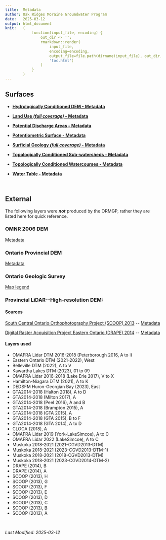 ```yaml
---
title:  Metadata
author: Oak Ridges Moraine Groundwater Program
date:   2025-03-12
output: html_document
knit:   (
            function(input_file, encoding) {
                out_dir <- '';
                rmarkdown::render(
                    input_file,
                    encoding=encoding,
                    output_file=file.path(dirname(input_file), out_dir,
                    'toc.html')
                )
            }
        )
---
```




## Surfaces


- **[Hydrologically Conditioned DEM - Metadata](/metadata/surfaces/hdem.html)**

- **[Land Use _(full coverage)_ - Metadata](/metadata/surfaces/land_use.html)**

- **[Potential Discharge Areas - Metadata](/metadata/surfaces/potential_discharge.html)**

- **[Potentiometric Surface - Metadata](/metadata/surfaces/potentiometric_surface.html)**

- **[Surficial Geology _(full coverage)_ - Metadata](/metadata/surfaces/surficial_geology.html)**

- **[Topologically Conditioned Sub-watersheds - Metadata](/metadata/surfaces/topo_sws.html)**

- **[Topologically Conditioned Watercourses - Metadata](/metadata/surfaces/topo_watercourse.html)**

- **[Water Table - Metadata](/metadata/surfaces/water_table.html)**



<br>

## External

The following layers were __*not*__ produced by the ORMGP, rather they are listed here for quick reference.

### OMNR 2006 DEM

[Metadata](/metadata/external/mnr2006dem/LIO%20MNR%20DEM%2010m%20Metadata.pdf)

### Ontario Provincial DEM

[Metadata](/metadata/external/pdem/)

### Ontario Geologic Survey

[Map legend](/metadata/external/ogs/surficial_geology_legend_p26.pdf)

### Provincial LiDAR--High-resolution DEM:

#### Sources

[South Central Ontario Orthophotography Project (SCOOP) 2013](https://geohub.lio.gov.on.ca/maps/ae8a9eb02559437b99e2ada0f276c54d/about) -- [Metadata](/metadata/external/LiDAR/SCOOP/)

[Digital Raster Acquisition Project Eastern Ontario (DRAPE) 2014](https://geohub.lio.gov.on.ca/datasets/lio::digital-raster-acquisition-project-eastern-ontario-drape-2014-1km-index/about) -- [Metadata](/metadata/external/LiDAR/DRAPE/)

#### Layers used

- OMAFRA Lidar DTM 2016-2018 (Peterborough 2016, A to I)
- Eastern Ontario DTM (2021-2022), West
- Belleville DTM (2022), A to V
- Kawartha Lakes DTM (2023), 01 to 09
- OMAFRA Lidar 2016-2018 (Lake Erie 2017), V to X
- Hamilton-Niagara DTM (2021), A to K
- DEDSFM Huron-Georgian Bay (2023), East
- GTA2014-2018 (Halton 2018), A to D
- GTA2014-2018 (Milton 2017), A
- GTA2014-2018 (Peel 2016), A and B
- GTA2014-2018 (Brampton 2015), A
- GTA2014-2018 (GTA 2015), A
- GTA2014-2018 (GTA 2015), B to F
- GTA2014-2018 (GTA 2014), A to D
- CLOCA (2018), A
- OMAFRA Lidar 2019 (York-LakeSimcoe), A to C
- OMAFRA Lidar 2022 (LakeSimcoe), A to C
- Muskoka 2018-2021 (2021-CGVD2013-DTM)
- Muskoka 2018-2021 (2023-CGVD2013-DTM-1)
- Muskoka 2018-2021 (2018-CGVD2013-DTM)
- Muskoka 2018-2021 (2023-CGVD2014-DTM-2)
- DRAPE (2014), B
- DRAPE (2014), A
- SCOOP (2013), H
- SCOOP (2013), G
- SCOOP (2013), F
- SCOOP (2013), E
- SCOOP (2013), D
- SCOOP (2013), C
- SCOOP (2013), B
- SCOOP (2013), A



<br>

*Last Modified: 2025-03-12*
